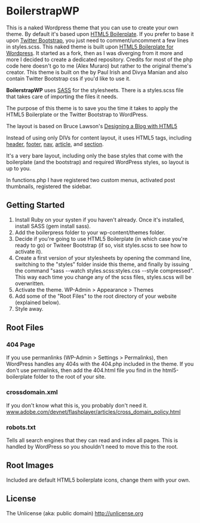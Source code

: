 BoilerstrapWP
===============================

This is a naked Wordpress theme that you can use to create your own theme. By default it's based upon [HTML5 Boilerplate](http://html5boilerplate.com/). If you prefer to base it upon [Twitter Bootstrap](http://twitter.github.com/bootstrap/), you just need to comment/uncomment a few lines in styles.scss.
This naked theme is built upon [HTML5 Boilerplate for Wordpress](https://github.com/zencoder/html5-boilerplate-for-wordpress). It started as a fork, then as I was diverging from it more and more I decided to create a dedicated repository. Credits for most of the php code here doesn't go to me (Alex Muraro) but rather to the original theme's creator. This theme is built on the  by Paul Irish and Divya Manian and also contain Twitter Bootstrap css if you'd like to use it.

**BoilerstrapWP** uses [SASS](http://sass-lang.com/) for the stylesheets. There is a styles.scss file that takes care of importing the files it needs.

The purpose of this theme is to save you the time it takes to apply the HTML5 Boilerplate or the Twitter Bootstrap to WordPress.

The layout is based on Bruce Lawson's [Designing a Blog with HTML5](http://html5doctor.com/designing-a-blog-with-html5/)

Instead of using only DIVs for content layout, it uses HTML5 tags, including [header](http://html5doctor.com/the-header-element/), 
[footer](http://www.w3schools.com/html5/tag_footer.asp), 
[nav](http://www.w3schools.com/html5/tag_nav.asp), 
[article](http://www.w3schools.com/html5/tag_article.asp), 
and [section](http://html5doctor.com/the-section-element/).

It's a very bare layout, including only the base styles that come with the boilerplate (and the bootstrap) and required WordPress styles, so layout is up to you.

In functions.php I have registered two custom menus, activated post thumbnails, registered the sidebar.

Getting Started
---------------
1. Install Ruby on your systen if you haven't already. Once it's installed, install SASS (gem install sass).
2. Add the boilerpress folder to your wp-content/themes folder.
3. Decide if you're going to use HTML5 Boilerplate (in which case you're ready to go) or Twiteer Bootstrap (if so, visit styles.scss to see how to activate it).
3. Create a first version of your stylesheets by opening the command line, switching to the "styles" folder inside this theme, and finally by issuing the command "sass --watch styles.scss:styles.css --style compressed". This way each time you change any of the scss files, styles.scss will be overwritten.
4. Activate the theme. WP-Admin > Appearance > Themes
5. Add some of the "Root Files" to the root directory of your website (explained below).
6. Style away.

Root Files
----------

### 404 Page
If you use permanlinks (WP-Admin > Settings > Permalinks), then WordPress handles any 404s with the 404.php included in the theme. If you don't use permalinks, then add the 404.html file you find in the html5-boilerplate folder to the root of your site.

### crossdomain.xml
If you don't know what this is, you probably don't need it.
www.adobe.com/devnet/flashplayer/articles/cross_domain_policy.html

### robots.txt
Tells all search engines that they can read and index all pages. This is handled by WordPress so you shouldn't need to move this to the root.

Root Images
-----------
Included are default HTML5 boilerplate icons, change them with your own.

License
-------

The Unlicense (aka: public domain) http://unlicense.org
